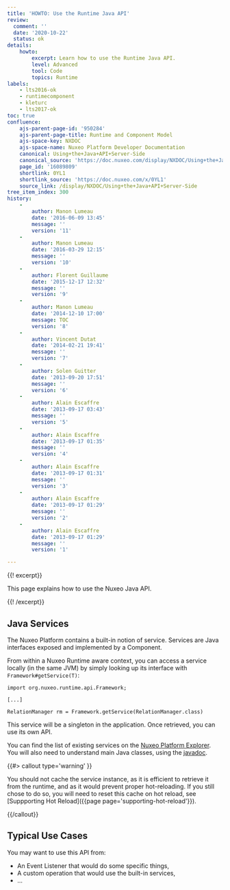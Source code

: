 ```yaml
---
title: 'HOWTO: Use the Runtime Java API'
review:
  comment: ''
  date: '2020-10-22'
  status: ok
details:
    howto:
        excerpt: Learn how to use the Runtime Java API.
        level: Advanced
        tool: Code
        topics: Runtime
labels:
    - lts2016-ok
    - runtimecomponent
    - kleturc
    - lts2017-ok
toc: true
confluence:
    ajs-parent-page-id: '950284'
    ajs-parent-page-title: Runtime and Component Model
    ajs-space-key: NXDOC
    ajs-space-name: Nuxeo Platform Developer Documentation
    canonical: Using+the+Java+API+Server-Side
    canonical_source: 'https://doc.nuxeo.com/display/NXDOC/Using+the+Java+API+Server-Side'
    page_id: '16089809'
    shortlink: 0YL1
    shortlink_source: 'https://doc.nuxeo.com/x/0YL1'
    source_link: /display/NXDOC/Using+the+Java+API+Server-Side
tree_item_index: 300
history:
    -
        author: Manon Lumeau
        date: '2016-06-09 13:45'
        message: ''
        version: '11'
    -
        author: Manon Lumeau
        date: '2016-03-29 12:15'
        message: ''
        version: '10'
    -
        author: Florent Guillaume
        date: '2015-12-17 12:32'
        message: ''
        version: '9'
    -
        author: Manon Lumeau
        date: '2014-12-10 17:00'
        message: TOC
        version: '8'
    -
        author: Vincent Dutat
        date: '2014-02-21 19:41'
        message: ''
        version: '7'
    -
        author: Solen Guitter
        date: '2013-09-20 17:51'
        message: ''
        version: '6'
    -
        author: Alain Escaffre
        date: '2013-09-17 03:43'
        message: ''
        version: '5'
    -
        author: Alain Escaffre
        date: '2013-09-17 01:35'
        message: ''
        version: '4'
    -
        author: Alain Escaffre
        date: '2013-09-17 01:31'
        message: ''
        version: '3'
    -
        author: Alain Escaffre
        date: '2013-09-17 01:29'
        message: ''
        version: '2'
    -
        author: Alain Escaffre
        date: '2013-09-17 01:29'
        message: ''
        version: '1'

---
```

{{! excerpt}}

This page explains how to use the Nuxeo Java API.

{{! /excerpt}}

## Java Services

The Nuxeo Platform contains a built-in notion of service. Services are Java interfaces exposed and implemented by a
Component.

From within a Nuxeo Runtime aware context, you can access a service locally (in the same JVM) by simply looking up its
interface with `Framework#getService(T)`:

```
import org.nuxeo.runtime.api.Framework;

[...]

RelationManager rm = Framework.getService(RelationManager.class)
```

This service will be a singleton in the application. Once retrieved, you can use its own API.

You can find the list of existing services on the [Nuxeo Platform Explorer](http://explorer.nuxeo.org/nuxeo/site/distribution/latest/listServices).
You will also need to understand main Java classes, using the [javadoc](http://community.nuxeo.com/api/nuxeo/latest/javadoc/).

{{#> callout type='warning' }}

You should not cache the service instance, as it is efficient to retrieve it from the runtime, and as it would prevent
proper hot-reloading. If you still chose to do so, you will need to reset this cache on hot reload, see
[Suppporting Hot Reload]({{page page='supporting-hot-reload'}}).

{{/callout}}

## Typical Use Cases

You may want to use this API from:
*   An Event Listener that would do some specific things,
*   A custom operation that would use the built-in services,
*   ...

